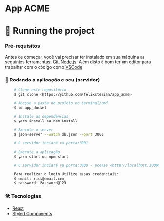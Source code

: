 # App ACME

# :wrench: Running the project

### Pré-requisitos

Antes de começar, você vai precisar ter instalado em sua máquina as seguintes ferramentas:
[Git](https://git-scm.com), [Node.js](https://nodejs.org/en/). 
Além disto é bom ter um editor para trabalhar com o código como [VSCode](https://code.visualstudio.com/)

### 🎲 Rodando a aplicação e seu (servidor)

```bash
    # Clone este repositório
    $ git clone <https://github.com/felixstenian/app_acme>

    # Acesse a pasta do projeto no terminal/cmd
    $ cd app_docket

    # Instale as dependências
    $ yarn install ou npm install

    # Execute o server
    $ json-server --watch db.json --port 3001

    # O servidor inciará na porta:3001

    # Execute a aplicação
    $ yarn start ou npm start

    # O servidor inciará na porta:3000 - acesse <http://localhost:3000>

    Para realizar o login Utilize essas credenciais:
    $ email: rick@email.com,
    $ password: Password@123
```

### 🛠 Tecnologias

- [React](https://pt-br.reactjs.org/)
- [Styled Components](https://styled-components.com/)
